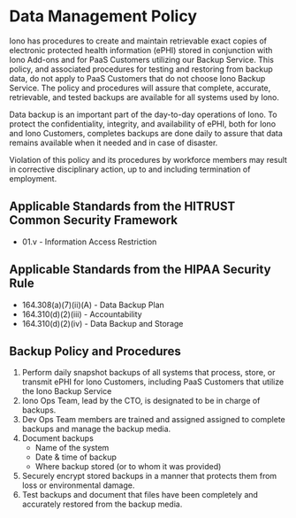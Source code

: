 # Data Management Policy

Iono has procedures to create and maintain retrievable exact copies of electronic protected health information (ePHI) stored in conjunction with Iono Add-ons and for PaaS Customers utilizing our Backup Service. This policy, and associated procedures for testing and restoring from backup data, do not apply to PaaS Customers that do not choose Iono Backup Service. The policy and procedures will assure that complete, accurate, retrievable, and tested backups are available for all systems used by Iono.
  
Data backup is an important part of the day-to-day operations of Iono. To protect the confidentiality, integrity, and availability of ePHI, both for Iono and Iono Customers, completes backups are done daily to assure that data remains available when it needed and in case of disaster.

Violation of this policy and its procedures by workforce members may result in corrective disciplinary action, up to and including termination of employment.

## Applicable Standards from the HITRUST Common Security Framework

* 01.v - Information Access Restriction

## Applicable Standards from the HIPAA Security Rule

* 164.308(a)(7)(ii)(A) - Data Backup Plan
* 164.310(d)(2)(iii) - Accountability
* 164.310(d)(2)(iv) - Data Backup and Storage

## Backup Policy and Procedures

1. Perform daily snapshot backups of all systems that process, store, or transmit ePHI for Iono Customers, including PaaS Customers that utilize the Iono Backup Service
2. Iono Ops Team, lead by the CTO, is designated to be in charge of backups.
3. Dev Ops Team members are trained and assigned assigned to complete backups and manage the backup media.
4. Document backups 
	* Name of the system
	* Date & time of backup
	* Where backup stored (or to whom it was provided)
5. Securely encrypt stored backups in a manner that protects them from loss or environmental damage.
6. Test backups and document that files have been completely and accurately restored from the backup media.